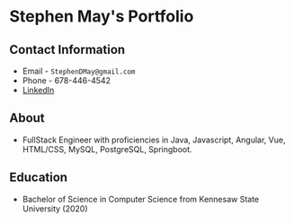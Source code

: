 # Stephen May's Portfolio

## Contact Information
* Email - `StephenDMay@gmail.com`
* Phone - 678-446-4542
* [LinkedIn](https://www.linkedin.com/in/stephendmay/)

## About
* FullStack Engineer with proficiencies in Java, Javascript, Angular, Vue, HTML/CSS, MySQL, PostgreSQL, Springboot.

## Education
* Bachelor of Science in Computer Science from Kennesaw State University (2020)
